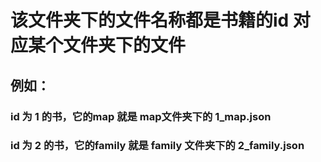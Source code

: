 # 该文件夹下的文件名称都是书籍的id 对应某个文件夹下的文件
## 例如：
### id 为 1 的书，它的map 就是 map文件夹下的 1_map.json
### id 为 2 的书，它的family 就是 family 文件夹下的 2_family.json